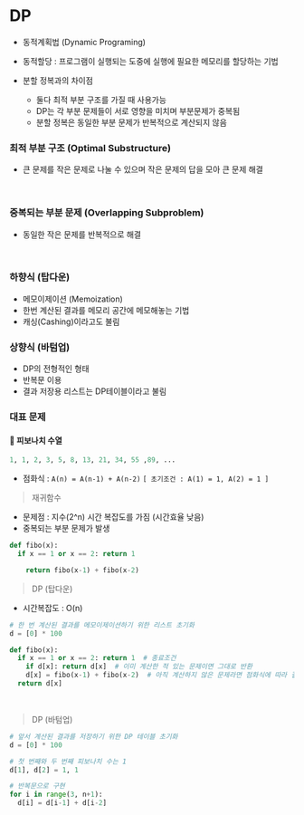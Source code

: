 # DP

- 동적계획법 (Dynamic Programing)

- 동적할당 : 프로그램이 실행되는 도중에 실행에 필요한 메모리를 할당하는 기법
- 분할 정복과의 차이점
  - 둘다 최적 부분 구조를 가질 때 사용가능
  - DP는 각 부분 문제들이 서로 영향을 미치며 부분문제가 중복됨
  - 분할 정복은 동일한 부분 문제가 반복적으로 계산되지 않음



### 최적 부분 구조 (Optimal Substructure)

- 큰 문제를 작은 문제로 나눌 수 있으며 작은 문제의 답을 모아 큰 문제 해결

​    

### 중복되는 부분 문제 (Overlapping Subproblem)

- 동일한 작은 문제를 반복적으로 해결

​    

### 하향식 (탑다운)

- 메모이제이션 (Memoization)
- 한번 계산된 결과를 메모리 공간에 메모해놓는 기법
- 캐싱(Cashing)이라고도 불림



### 상향식 (바텀업)

- DP의 전형적인 형태
- 반복문 이용
- 결과 저장용 리스트는 DP테이블이라고 불림



### 대표 문제

#### 🚩 피보나치 수열

```python
1, 1, 2, 3, 5, 8, 13, 21, 34, 55 ,89, ...
```

- 점화식 : `A(n) = A(n-1) + A(n-2)` `[ 초기조건 : A(1) = 1, A(2) = 1 ]`



>  재귀함수 

- 문제점 : 지수(2^n) 시간 복잡도를 가짐 (시간효율 낮음)
- 중복되는 부분 문제가 발생

```python
def fibo(x):
  if x == 1 or x == 2: return 1

	return fibo(x-1) + fibo(x-2)
```



> DP (탑다운)

- 시간복잡도 : O(n)

```python
# 한 번 계산된 결과를 메모이제이션하기 위한 리스트 초기화
d = [0] * 100

def fibo(x):
  if x == 1 or x == 2: return 1  # 종료조건
	if d[x]: return d[x]  # 이미 계산한 적 있는 문제이면 그대로 반환
	d[x] = fibo(x-1) + fibo(x-2)  # 아직 계산하지 않은 문제라면 점화식에 따라 결과반환
  return d[x]
```

​    

> DP (바텀업)

```python
# 앞서 계산된 결과를 저장하기 위한 DP 테이블 초기화
d = [0] * 100

# 첫 번째와 두 번째 피보나치 수는 1
d[1], d[2] = 1, 1

# 반복문으로 구현
for i in range(3, n+1):
  d[i] = d[i-1] + d[i-2]
```

